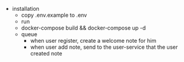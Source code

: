 - installation
  - copy .env.example to .env
  - run
  - docker-compose build && docker-compose up -d
  - queue
    - when user register, create a welcome note for him 
    - when user add note, send to the user-service that the user created note
    
  